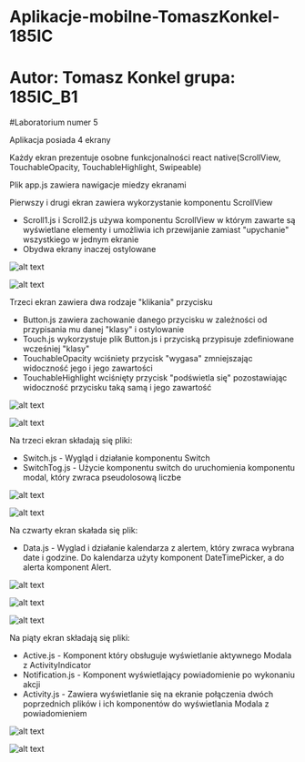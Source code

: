 # Aplikacje-mobilne-TomaszKonkel-185IC
# Autor: Tomasz Konkel grupa: 185IC_B1


#Laboratorium numer 5

Aplikacja posiada 4 ekrany

Każdy ekran prezentuje osobne funkcjonalności react native(ScrollView, TouchableOpacity, TouchableHighlight, Swipeable)

Plik app.js zawiera nawigacje miedzy ekranami 

Pierwszy i drugi ekran zawiera wykorzystanie komponentu ScrollView 
  - Scroll1.js i Scroll2.js używa komponentu ScrollView w którym zawarte są wyświetlane elementy i umożliwia ich przewijanie zamiast "upychanie" wszystkiego w jednym ekranie
  - Obydwa ekrany inaczej ostylowane 

![alt text](https://github.com/TomaszKonkel/aplikacje-mobilne-TomaszKonkel-185IC_A1/blob/master/Lab5/2.jpg)
 
 
![alt text](https://github.com/TomaszKonkel/aplikacje-mobilne-TomaszKonkel-185IC_A1/blob/master/Lab5/1.jpg)

Trzeci ekran zawiera dwa rodzaje "klikania" przycisku 
  - Button.js zawiera zachowanie danego przycisku w zależności od przypisania mu danej "klasy" i ostylowanie
  - Touch.js wykorzystuje plik Button.js i przyciską przypisuje zdefiniowane wcześniej "klasy"
  - TouchableOpacity wciśniety przycisk "wygasa" zmniejszając widoczność jego i jego zawartości
  - TouchableHighlight wciśnięty przycisk "podświetla się" pozostawiając widoczność przycisku taką samą i jego zawartość



![alt text](https://github.com/TomaszKonkel/aplikacje-mobilne-TomaszKonkel-185IC_B1/blob/master/Lab5/3.jpg)

![alt text](https://github.com/TomaszKonkel/aplikacje-mobilne-TomaszKonkel-185IC_B1/blob/master/Lab5/4.jpg)

Na trzeci ekran składają się pliki:
  
  - Switch.js - Wygląd i działanie komponentu Switch 
  - SwitchTog.js - Użycie komponentu switch do uruchomienia komponentu modal, który zwraca pseudolosową liczbe 

![alt text](https://github.com/TomaszKonkel/aplikacje-mobilne-TomaszKonkel-185IC_B1/blob/master/Lab5/5.jpg)

![alt text](https://github.com/TomaszKonkel/aplikacje-mobilne-TomaszKonkel-185IC_B1/blob/master/Lab5/6.jpg)

Na czwarty ekran skałada się plik:

 - Data.js - Wyglad i działanie kalendarza z alertem, który zwraca wybrana date i godzine. Do kalendarza użyty komponent DateTimePicker, a do alerta komponent Alert.

![alt text](https://github.com/TomaszKonkel/aplikacje-mobilne-TomaszKonkel-185IC_B1/blob/master/Lab4/7.jpg)

![alt text](https://github.com/TomaszKonkel/aplikacje-mobilne-TomaszKonkel-185IC_B1/blob/master/Lab4/8.jpg)

![alt text](https://github.com/TomaszKonkel/aplikacje-mobilne-TomaszKonkel-185IC_B1/blob/master/Lab4/9.jpg)

Na piąty ekran składają się pliki:

  - Active.js - Komponent który obsługuje wyświetlanie aktywnego Modala z ActivityIndicator
  - Notification.js - Komponent wyświetlający powiadomienie po wykonaniu akcji 
  - Activity.js - Zawiera wyświetlanie się na ekranie połączenia dwóch poprzednich plików i ich komponentów do wyświetlania Modala z powiadomieniem 

![alt text](https://github.com/TomaszKonkel/aplikacje-mobilne-TomaszKonkel-185IC_B1/blob/master/Lab4/10.jpg)

![alt text](https://github.com/TomaszKonkel/aplikacje-mobilne-TomaszKonkel-185IC_B1/blob/master/Lab4/11.jpg)
